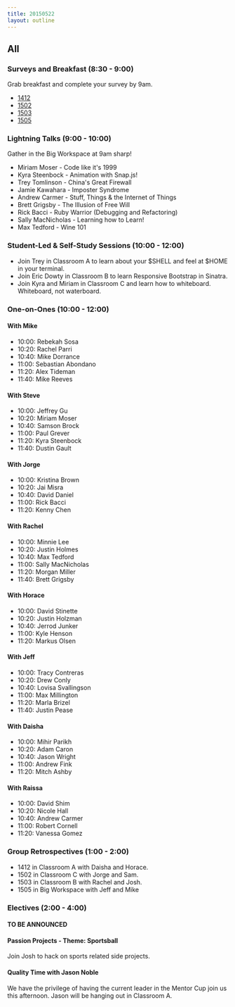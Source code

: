 ```yaml
---
title: 20150522
layout: outline
---
```


## All

### Surveys and Breakfast (8:30 - 9:00)

Grab breakfast and complete your survey by 9am. 

* [1412](https://docs.google.com/a/casimircreative.com/forms/d/1iwJ1_FJl_26wZ8xAecwUoFajqYm1uKsdSG3hJmbL4dY/viewform)
* [1502](https://docs.google.com/a/casimircreative.com/forms/d/1mAv1J5Fg8cpwkwkIX644bka7t64tKjiNQkQ6hl0Q5sg/viewform)
* [1503](https://docs.google.com/a/casimircreative.com/forms/d/1zYV3P7AHSGa3WnEMZLFiuYzFBtyF9956vNsP-RdLR1U/viewform)
* [1505](https://docs.google.com/a/casimircreative.com/forms/d/1NBSGPsmdl4Ky8raIwVUh9gpNospnTdk3kU-4M14-JDY/viewform)

### Lightning Talks (9:00 - 10:00)

Gather in the Big Workspace at 9am sharp!

* Miriam Moser - Code like it's 1999
* Kyra Steenbock - Animation with Snap.js!
* Trey Tomlinson - China's Great Firewall
* Jamie Kawahara - Imposter Syndrome
* Andrew Carmer - Stuff, Things & the Internet of Things
* Brett Grigsby - The Illusion of Free Will
* Rick Bacci - Ruby Warrior (Debugging and Refactoring)
* Sally MacNicholas - Learning how to Learn!
* Max Tedford - Wine 101

### Student-Led & Self-Study Sessions (10:00 - 12:00)

* Join Trey in Classroom A to learn about your $SHELL and feel at $HOME in your terminal.
* Join Eric Dowty in Classroom B to learn Responsive Bootstrap in Sinatra.
* Join Kyra and Miriam in Classroom C and learn how to whiteboard. Whiteboard, not waterboard.

### One-on-Ones (10:00 - 12:00)

#### With Mike
* 10:00: Rebekah Sosa
* 10:20: Rachel Parri
* 10:40: Mike Dorrance
* 11:00: Sebastian Abondano
* 11:20: Alex Tideman
* 11:40: Mike Reeves

#### With Steve

* 10:00: Jeffrey Gu
* 10:20: Miriam Moser
* 10:40: Samson Brock
* 11:00: Paul Grever
* 11:20: Kyra Steenbock
* 11:40: Dustin Gault

#### With Jorge

* 10:00: Kristina Brown
* 10:20: Jai Misra
* 10:40: David Daniel 
* 11:00: Rick Bacci
* 11:20: Kenny Chen

#### With Rachel

* 10:00: Minnie Lee
* 10:20: Justin Holmes
* 10:40: Max Tedford
* 11:00: Sally MacNicholas
* 11:20: Morgan Miller
* 11:40: Brett Grigsby

#### With Horace

* 10:00: David Stinette
* 10:20: Justin Holzman
* 10:40: Jerrod Junker
* 11:00: Kyle Henson
* 11:20: Markus Olsen

#### With Jeff

* 10:00: Tracy Contreras
* 10:20: Drew Conly
* 10:40: Lovisa Svallingson
* 11:00: Max Millington
* 11:20: Marla Brizel
* 11:40: Justin Pease

#### With Daisha

* 10:00: Mihir Parikh
* 10:20: Adam Caron
* 10:40: Jason Wright
* 11:00: Andrew Fink
* 11:20: Mitch Ashby

#### With Raissa

* 10:00: David Shim
* 10:20: Nicole Hall
* 10:40: Andrew Carmer
* 11:00: Robert Cornell
* 11:20: Vanessa Gomez

### Group Retrospectives (1:00 - 2:00)

* 1412 in Classroom A with Daisha and Horace.
* 1502 in Classroom C with Jorge and Sam.
* 1503 in Classroom B with Rachel and Josh.
* 1505 in Big Workspace with Jeff and Mike

### Electives (2:00 - 4:00)

#### TO BE ANNOUNCED

#### Passion Projects - Theme: Sportsball

Join Josh to hack on sports related side projects.

#### Quality Time with Jason Noble
We have the privilege of having the current leader in the Mentor Cup join us this afternoon. Jason will be hanging out in Classroom A. 
